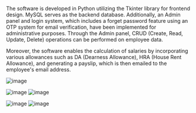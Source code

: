 The software is developed in Python utilizing the Tkinter library for frontend design. MySQL serves as the backend database. Additionally, an Admin panel and login system, which includes a forget password feature using an OTP system for email verification, have been implemented for administrative purposes. Through the Admin panel, CRUD (Create, Read, Update, Delete) operations can be performed on employee data.

Moreover, the software enables the calculation of salaries by incorporating various allowances such as DA (Dearness Allowance), HRA (House Rent Allowance), and generating a payslip, which is then emailed to the employee's email address.

![image](https://github.com/user-attachments/assets/e444e9ff-6daa-4559-93e2-1822d346ca8f)

![image](https://github.com/user-attachments/assets/cb0838c1-2164-4d8f-b12a-e7e15ee0c76c)
![image](https://github.com/user-attachments/assets/5a63fbe2-261a-493b-854c-f998285e2094)

![image](https://github.com/user-attachments/assets/6c729d4f-fe5b-4cea-8d2a-0445822b2196)
![image](https://github.com/user-attachments/assets/a790871a-f07e-4500-8d76-3fc318b343cb)
